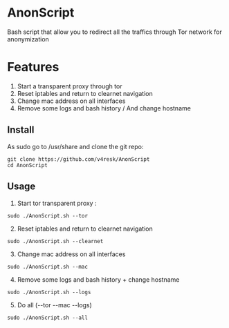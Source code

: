 # AnonScript

Bash script that allow you to redirect all the traffics through Tor network for anonymization

# Features

1. Start a transparent proxy through tor
2. Reset iptables and return to clearnet navigation
3. Change mac address on all interfaces
5. Remove some logs and bash history / And change hostname

## Install

As sudo go to /usr/share and clone the git repo:
```
git clone https://github.com/v4resk/AnonScript
cd AnonScript
```

## Usage

1. Start tor transparent proxy :
```
sudo ./AnonScript.sh --tor
```

2. Reset iptables and return to clearnet navigation
```
sudo ./AnonScript.sh --clearnet
```

3. Change mac address on all interfaces
```
sudo ./AnonScript.sh --mac
```

4. Remove some logs and bash history + change hostname
```
sudo ./AnonScript.sh --logs
```

5. Do all (--tor --mac --logs)
```
sudo ./AnonScript.sh --all
```
